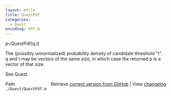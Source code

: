 ```yaml
---
layout: mfile
title: QuestPdf
categories:
  - Quest
encoding: UTF-8
---
```


p=QuestPdf(q,t)  

The (possibly unnormalized) probability density of candidate threshold "t".  
q and t may be vectors of the same size, in which case the returned p is a vector of that size.  

See Quest.  


<div class="code_header" style="text-align:right;">
  <span style="float:left;">Path&nbsp;&nbsp;</span> <span class="counter">Retrieve <a href=
  "https://raw.github.com/Psychtoolbox-3/Psychtoolbox-3/beta/./Quest/QuestPdf.m">current version from GitHub</a> | View <a href=
  "https://github.com/Psychtoolbox-3/Psychtoolbox-3/commits/beta/./Quest/QuestPdf.m">changelog</a></span>
</div>
<div class="code">
  <code>./Quest/QuestPdf.m</code>
</div>
